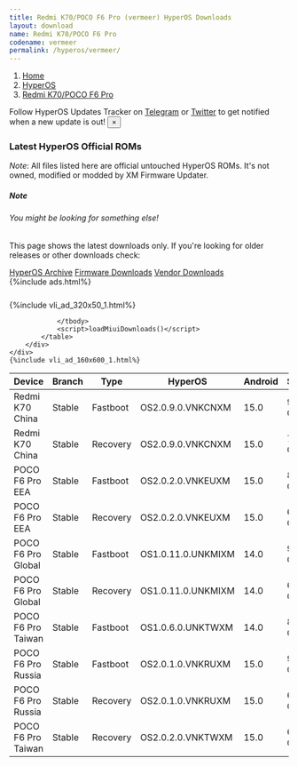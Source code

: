 ```yaml
---
title: Redmi K70/POCO F6 Pro (vermeer) HyperOS Downloads
layout: download
name: Redmi K70/POCO F6 Pro
codename: vermeer
permalink: /hyperos/vermeer/
---
```

<nav aria-label="breadcrumb">
    <ol class="breadcrumb">
        <li class="breadcrumb-item"><a href="/">Home</a></li>
        <li class="breadcrumb-item"><a href="/hyperos/">HyperOS</a></li>
        <li class="breadcrumb-item active" aria-current="page"><a href="/hyperos/vermeer/">Redmi K70/POCO F6 Pro</a></li>
    </ol>
</nav>
<div class="alert alert-primary alert-dismissible fade show" role="alert">
    Follow HyperOS Updates Tracker on <a href="https://t.me/MIUIUpdatesTracker" class="alert-link">Telegram</a>
     or <a href="https://twitter.com/MiFwUpdater" class="alert-link">Twitter</a> to get notified when a new update is out!
    <button type="button" class="close" data-dismiss="alert" aria-label="Close">
        <span aria-hidden="true">&times;</span>
    </button>
</div>

### Latest HyperOS Official ROMs
*Note*: All files listed here are official untouched HyperOS ROMs. It's not owned, modified or modded by XM Firmware Updater.
<div class="card">
  <div class="card-body">
    <h5 class="card-title">Note</h5>
    <h6 class="card-subtitle mb-2 text-muted">You might be looking for something else!</h6>
    <p class="card-text">This page shows the latest downloads only.
     If you're looking for older releases or other downloads check:</p>
    <a href="/archive/hyperos/vermeer/" class="card-link">HyperOS Archive</a>
    <a href="/firmware/vermeer/" class="card-link">Firmware Downloads</a>
    <a href="/vendor/vermeer/" class="card-link">Vendor Downloads</a>
  </div>
</div>
{%include ads.html%}
<div class="row justify-content-center">
    <div class="col-10">
        <div class="table-responsive-md" style="margin-top: 25px;">
            {%include vli_ad_320x50_1.html%}
            <table id="miui" class="display dt-responsive nowrap compact table table-striped table-hover table-sm">
                <thead class="thead-dark">
                    <tr>
                        <th data-ref="device">Device</th>
                        <th data-ref="branch">Branch</th>
                        <th data-ref="type">Type</th>
                        <th data-ref="miui">HyperOS</th>
                        <th data-ref="android">Android</th>
                        <th data-ref="size">Size</th>
                        <th data-ref="size">Date</th>
                        <th data-ref="link">Link</th>
                    </tr>
                </thead>
                <tbody>
                <tr><td>Redmi K70 China</td><td>Stable</td><td>Fastboot</td><td>OS2.0.9.0.VNKCNXM</td><td>15.0</td><td>9.6 GB</td><td>2024-12-27</td><td><a href="/hyperos/vermeer/stable/OS2.0.9.0.VNKCNXM/">Download</a></td></tr>
<tr><td>Redmi K70 China</td><td>Stable</td><td>Recovery</td><td>OS2.0.9.0.VNKCNXM</td><td>15.0</td><td>7.4 GB</td><td>2025-01-03</td><td><a href="/hyperos/vermeer/stable/OS2.0.9.0.VNKCNXM/">Download</a></td></tr>
<tr><td>POCO F6 Pro EEA</td><td>Stable</td><td>Fastboot</td><td>OS2.0.2.0.VNKEUXM</td><td>15.0</td><td>8.9 GB</td><td>2024-12-26</td><td><a href="/hyperos/vermeer/stable/OS2.0.2.0.VNKEUXM/">Download</a></td></tr>
<tr><td>POCO F6 Pro EEA</td><td>Stable</td><td>Recovery</td><td>OS2.0.2.0.VNKEUXM</td><td>15.0</td><td>6.7 GB</td><td>2025-01-06</td><td><a href="/hyperos/vermeer/stable/OS2.0.2.0.VNKEUXM/">Download</a></td></tr>
<tr><td>POCO F6 Pro Global</td><td>Stable</td><td>Fastboot</td><td>OS1.0.11.0.UNKMIXM</td><td>14.0</td><td>9.3 GB</td><td>2024-11-18</td><td><a href="/hyperos/vermeer/stable/OS1.0.11.0.UNKMIXM/">Download</a></td></tr>
<tr><td>POCO F6 Pro Global</td><td>Stable</td><td>Recovery</td><td>OS1.0.11.0.UNKMIXM</td><td>14.0</td><td>6.3 GB</td><td>2024-11-21</td><td><a href="/hyperos/vermeer/stable/OS1.0.11.0.UNKMIXM/">Download</a></td></tr>
<tr><td>POCO F6 Pro Taiwan</td><td>Stable</td><td>Fastboot</td><td>OS1.0.6.0.UNKTWXM</td><td>14.0</td><td>8.1 GB</td><td>2024-11-18</td><td><a href="/hyperos/vermeer/stable/OS1.0.6.0.UNKTWXM/">Download</a></td></tr>
<tr><td>POCO F6 Pro Russia</td><td>Stable</td><td>Fastboot</td><td>OS2.0.1.0.VNKRUXM</td><td>15.0</td><td>9.9 GB</td><td>2024-12-26</td><td><a href="/hyperos/vermeer/stable/OS2.0.1.0.VNKRUXM/">Download</a></td></tr>
<tr><td>POCO F6 Pro Russia</td><td>Stable</td><td>Recovery</td><td>OS2.0.1.0.VNKRUXM</td><td>15.0</td><td>6.5 GB</td><td>2025-01-13</td><td><a href="/hyperos/vermeer/stable/OS2.0.1.0.VNKRUXM/">Download</a></td></tr>
<tr><td>POCO F6 Pro Taiwan</td><td>Stable</td><td>Recovery</td><td>OS2.0.2.0.VNKTWXM</td><td>15.0</td><td>6.5 GB</td><td>2025-01-03</td><td><a href="/hyperos/vermeer/stable/OS2.0.2.0.VNKTWXM/">Download</a></td></tr>

                </tbody>
                <script>loadMiuiDownloads()</script>
            </table>
        </div>
    </div>
    {%include vli_ad_160x600_1.html%}
</div>
